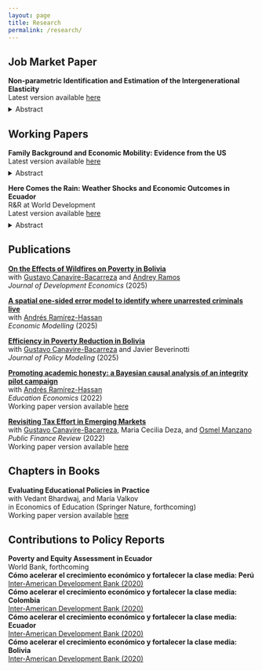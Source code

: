 ```yaml
---
layout: page
title: Research
permalink: /research/
---
```


## Job Market Paper
**Non-parametric Identification and Estimation of the Intergenerational Elasticity**<br>
Latest version available [here](np_id_and_estimate_ige.pdf)
<details style="margin-top: -0.5em;">
  <summary>Abstract</summary>
<div style="text-align: justify;">
The intergenerational elasticity (IGE) has traditionally served as the
primary measure of income persistence across generations. However, its
estimation has long been hindered by the unobservability of lifetime income.
We address this challenge by first establishing the nonparametric
identification of the IGE, leveraging family characteristics and partial
income data under standard missing-at-random assumptions. Building
on this foundation, we derive a consistent and locally robust estimator
using Neyman orthogonal moments that delivers valid inference. Our
framework enables comparable IGE estimates across time and place,
resolving long-standing challenges in identification and inference. Using
the Panel Study of Income Dynamics, we estimate an IGE of 0.69 for
the United States.
</div>
</details>

## Working Papers
**Family Background and Economic Mobility: Evidence from the US**<br>
Latest version available [here](family_background.pdf)
<details style="margin-top: -0.5em;">
  <summary>Abstract</summary>
<div style="text-align: justify;">
This paper examines how family background relates to economic mobility
for disadvantaged children. We use data from the Panel Study
of Income Dynamics for below-median income, multiple-child families.
Using a novel approach combining family fixed effects, Empirical Bayes
shrinkage, and SHapley Additive exPlanations, we identify which family
characteristics most strongly predict children’s economic outcomes
relative to their parents, holding parental income constant. Our findings
reveal that race and family structure are the primary predictors,
accounting for 35% and 22.4% of the explained variation, respectively.
While supporting the well-documented racial disparities in intergenerational
mobility, our results suggest that the role of family structure in
intergenerational mobility extends beyond the single- versus two-parent
household distinction.
</div>
</details>

**Here Comes the Rain: Weather Shocks and Economic Outcomes in Ecuador**<br>
R&R at World Development<br>
Latest version available [here](here_comes_the_rain.pdf)
<details style="margin-top: -0.5em;">
  <summary>Abstract</summary>
<div style="text-align: justify;">
This paper examines the heterogeneous effect of precipitation shocks on poverty status in
Ecuador. Using gridded monthly precipitation data from 2007 to 2021, we define measures
for the excess and deficit in precipitation levels at the parish geographical level. Weather
data are merged with household socioeconomic information derived from the National Survey
of Employment, Unemployment, and Underemployment (ENEMDU). Our empirical findings
reveal that both excess and deficit in precipitation significantly affect poverty status, with
considerable heterogeneity across economic sectors. Variations in the Standardized Precipitation
Index, whether positive or negative, lead to an increased probability of poverty among
workers in the primary sector. In contrast, we find poverty-reducing effects in the secondary
and tertiary sectors, with their magnitude being shaped by formality status, urban/rural location,
and self-employment status. The analysis identifies per-capita household income and
labor earnings as key transmission channels, with precipitation shocks having redistributive
effects on labor income in the tertiary sector, while amplifying inequality in the primary
sector.
</div>
</details>

## Publications   

[**On the Effects of Wildfires on Poverty in Bolivia**](https://www.sciencedirect.com/science/article/pii/S0304387825000458)<br>
with [Gustavo Canavire-Bacarreza](https://gcanavire.com) and [Andrey Ramos](https://anramosr.github.io/) <br>
*Journal of Development Economics* (2025) <br>

[**A spatial one-sided error model to identify where unarrested criminals live**](https://www.sciencedirect.com/science/article/pii/S0264999324002864)<br>
with [Andrés Ramírez-Hassan](https://sites.google.com/view/arh-bayesian)<br>
*Economic Modelling* (2025)<br>

[**Efficiency in Poverty Reduction in Bolivia**](https://www.sciencedirect.com/science/article/pii/S0161893824001480?via%3Dihub)<br>
with [Gustavo Canavire-Bacarreza](https://gcanavire.com) and Javier Beverinotti <br>
*Journal of Policy Modeling* (2025)<br>

[**Promoting academic honesty: a Bayesian causal analysis of an integrity pilot campaign**](https://www.tandfonline.com/doi/full/10.1080/09645292.2021.2006609?scroll=top&needAccess=true)<br>
with [Andrés Ramírez-Hassan](https://sites.google.com/view/arh-bayesian)<br>
*Education Economics* (2022)<br>
Working paper version available [here](promote_honesty_2022.pdf)

[**Revisiting Tax Effort in Emerging Markets**](https://www.sciencedirect.com/science/article/pii/S0161893824001480?via%3Dihub)<br>
with [Gustavo Canavire-Bacarreza](https://gcanavire.com), Maria Cecilia Deza, and [Osmel Manzano](https://sites.google.com/site/osmelmanzano/home)<br>
*Public Finance Review* (2022)<br>
Working paper version available [here](tax_effort_2022.pdf)


## Chapters in Books
**Evaluating Educational Policies in Practice**<br>
with Vedant Bhardwaj, and María Valkov<br>
in Economics of Education (Springer Nature, forthcoming) <br>
Working paper version available <a href="eval_educ_policy.pdf" target="_blank" download="eval_educ_policy.pdf">here</a>

## Contributions to Policy Reports
**Poverty and Equity Assessment in Ecuador**<br>
World Bank, forthcoming <br>
**Cómo acelerar el crecimiento económico y fortalecer la clase media: Perú**<br>
[Inter-American Development Bank (2020)](https://publications.iadb.org/es/como-acelerar-el-crecimiento-economico-y-fortalecer-la-clase-media-peru)<br>
**Cómo acelerar el crecimiento económico y fortalecer la clase media: Colombia**<br>
[Inter-American Development Bank (2020)](https://publications.iadb.org/es/como-acelerar-el-crecimiento-economico-y-fortalecer-la-clase-media-colombia)<br>
**Cómo acelerar el crecimiento económico y fortalecer la clase media: Ecuador**<br>
[Inter-American Development Bank (2020)](https://publications.iadb.org/es/como-acelerar-el-crecimiento-economico-y-fortalecer-la-clase-media-ecuador)<br>
**Cómo acelerar el crecimiento económico y fortalecer la clase media: Bolivia**<br>
[Inter-American Development Bank (2020)](https://publications.iadb.org/es/como-acelerar-el-crecimiento-economico-y-fortalecer-la-clase-media-bolivia)


